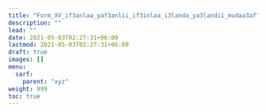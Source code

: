 ```yaml
---
title: "Form_XV_if3anlaa_yaf3anlii_if3inlaa_i3landa_ya3landii_mudaa3af"
description: ""
lead: ""
date: 2021-05-03T02:27:31+06:00
lastmod: 2021-05-03T02:27:31+06:00
draft: true
images: []
menu: 
  sarf:
    parent: "xyz"
weight: 999
toc: true
---
```



